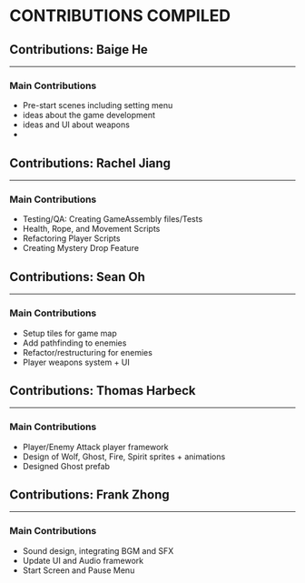 # CONTRIBUTIONS COMPILED

## Contributions: Baige He
______________________________________________________________________________________
### Main Contributions
- Pre-start scenes including setting menu
- ideas about the game development
- ideas and UI about weapons
- 
## Contributions: Rachel Jiang
______________________________________________________________________________________
### Main Contributions
- Testing/QA: Creating GameAssembly files/Tests
- Health, Rope, and Movement Scripts
- Refactoring Player Scripts
- Creating Mystery Drop Feature


## Contributions: Sean Oh
______________________________________________________________________________________
### Main Contributions
- Setup tiles for game map
- Add pathfinding to enemies
- Refactor/restructuring for enemies
- Player weapons system + UI


## Contributions: Thomas Harbeck
______________________________________________________________________________________
### Main Contributions
- Player/Enemy Attack player framework
- Design of Wolf, Ghost, Fire, Spirit sprites + animations
- Designed Ghost prefab

## Contributions: Frank Zhong
______________________________________________________________________________________
### Main Contributions
- Sound design, integrating BGM and SFX
- Update UI and Audio framework
- Start Screen and Pause Menu

